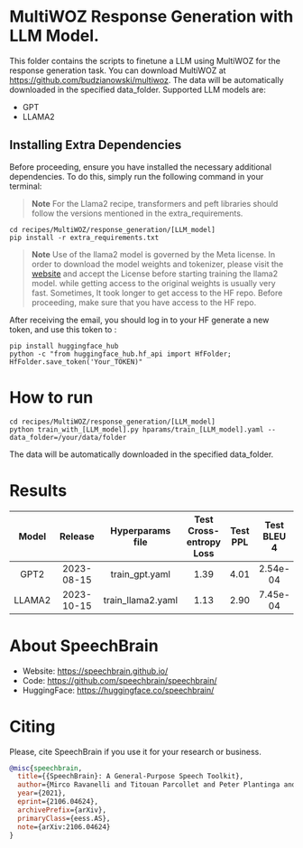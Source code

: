 # MultiWOZ Response Generation with LLM Model.
This folder contains the scripts to finetune a LLM using MultiWOZ for the response generation task.
You can download MultiWOZ at https://github.com/budzianowski/multiwoz.
The data will be automatically downloaded in the specified data_folder.
Supported LLM models are:
 - GPT
 - LLAMA2


## Installing Extra Dependencies

Before proceeding, ensure you have installed the necessary additional dependencies. To do this, simply run the following command in your terminal:
> **Note**
> For the Llama2 recipe, transformers and peft libraries should follow the versions mentioned in the extra_requirements.

```
cd recipes/MultiWOZ/response_generation/[LLM_model]
pip install -r extra_requirements.txt
```
> **Note**
> Use of the llama2 model is governed by the Meta license. In order to download the model weights and tokenizer, please visit the [website](https://ai.meta.com/resources/models-and-libraries/llama-downloads/) and accept the License before starting training the llama2 model.  while getting access to the original weights is usually very fast. Sometimes, It took longer to get access to the HF repo. Before proceeding, make sure that you have access to the HF repo.

After receiving the email, you should log in to your HF generate a new token, and use this token to :
```
pip install huggingface_hub
python -c "from huggingface_hub.hf_api import HfFolder; HfFolder.save_token('Your_TOKEN)"
```

# How to run
```
cd recipes/MultiWOZ/response_generation/[LLM_model]
python train_with_[LLM_model].py hparams/train_[LLM_model].yaml --data_folder=/your/data/folder
```
The data will be automatically downloaded in the specified data_folder.


# Results

| Model | Release | Hyperparams file | Test Cross-entropy Loss | Test PPL | Test BLEU 4| HuggingFace link | Full model link | GPUs |
|:-------------:|:-------------:|:---------------------------:| :-----:| :-----:| :-----:| :-----:| :--------:|:--------:|
| GPT2 | 2023-08-15 | train_gpt.yaml |  1.39 |  4.01 | 2.54e-04 |[model](https://huggingface.co/speechbrain/MultiWOZ-GPT-Response_Generation) | [model](https://www.dropbox.com/sh/vm8f5iavohr4zz9/AACrkOxXuxsrvJy4Cjpih9bQa?dl=0) | 1xV100 16GB |
| LLAMA2 | 2023-10-15 | train_llama2.yaml |  1.13 |  2.90 | 7.45e-04 |[model](https://huggingface.co/speechbrain/MultiWOZ-Llama2-Response_Generation) | [model](https://www.dropbox.com/sh/d093vsje1d7ijj9/AAA-nHEd_MwNEFJfBGLmXxJra?dl=0) | 1xV100 16GB |




# **About SpeechBrain**
- Website: https://speechbrain.github.io/
- Code: https://github.com/speechbrain/speechbrain/
- HuggingFace: https://huggingface.co/speechbrain/

# **Citing**
Please, cite SpeechBrain if you use it for your research or business.

```bibtex
@misc{speechbrain,
  title={{SpeechBrain}: A General-Purpose Speech Toolkit},
  author={Mirco Ravanelli and Titouan Parcollet and Peter Plantinga and Aku Rouhe and Samuele Cornell and Loren Lugosch and Cem Subakan and Nauman Dawalatabad and Abdelwahab Heba and Jianyuan Zhong and Ju-Chieh Chou and Sung-Lin Yeh and Szu-Wei Fu and Chien-Feng Liao and Elena Rastorgueva and François Grondin and William Aris and Hwidong Na and Yan Gao and Renato De Mori and Yoshua Bengio},
  year={2021},
  eprint={2106.04624},
  archivePrefix={arXiv},
  primaryClass={eess.AS},
  note={arXiv:2106.04624}
}
```
